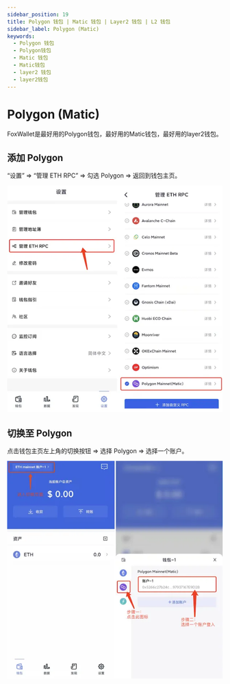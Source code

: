 ```yaml
---
sidebar_position: 19
title: Polygon 钱包 | Matic 钱包 | Layer2 钱包 | L2 钱包
sidebar_label: Polygon (Matic)
keywords:
  - Polygon 钱包
  - Polygon钱包
  - Matic 钱包
  - Matic钱包
  - layer2 钱包
  - layer2钱包
---
```


# Polygon (Matic)

FoxWallet是最好用的Polygon钱包，最好用的Matic钱包，最好用的layer2钱包。

## 添加 Polygon

“设置” => “管理 ETH RPC” => 勾选 Polygon => 返回到钱包主页。

![](../img/add-polygon.webp)

## 切换至 Polygon

点击钱包主页左上角的切换按钮 => 选择 Polygon => 选择一个账户。

![](../img/switch-polygon.webp)